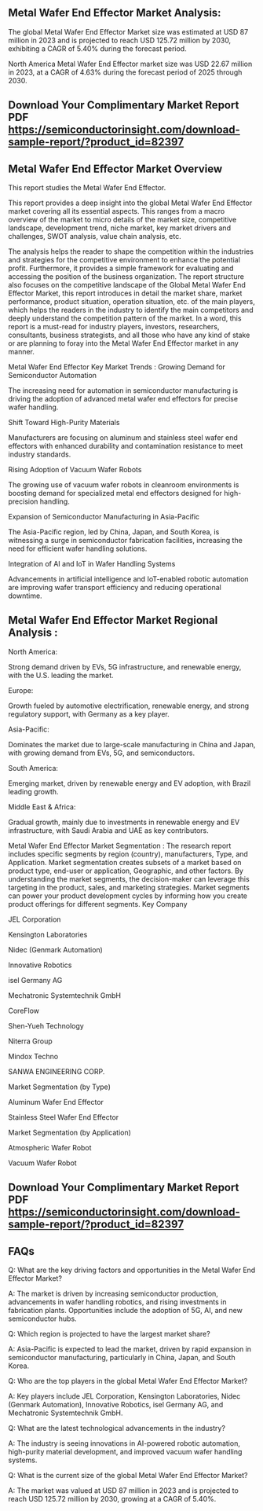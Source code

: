 ## Metal Wafer End Effector Market Analysis:
The global Metal Wafer End Effector Market size was estimated at USD 87 million in 2023 and is projected to reach USD 125.72 million by 2030, exhibiting a CAGR of 5.40% during the forecast period.

North America Metal Wafer End Effector market size was USD 22.67 million in 2023, at a CAGR of 4.63% during the forecast period of 2025 through 2030.

## Download Your Complimentary Market  Report PDF https://semiconductorinsight.com/download-sample-report/?product_id=82397 


## Metal Wafer End Effector Market Overview
This report studies the Metal Wafer End Effector.

This report provides a deep insight into the global Metal Wafer End Effector market covering all its essential aspects. This ranges from a macro overview of the market to micro details of the market size, competitive landscape, development trend, niche market, key market drivers and challenges, SWOT analysis, value chain analysis, etc.

The analysis helps the reader to shape the competition within the industries and strategies for the competitive environment to enhance the potential profit. Furthermore, it provides a simple framework for evaluating and accessing the position of the business organization. The report structure also focuses on the competitive landscape of the Global Metal Wafer End Effector Market, this report introduces in detail the market share, market performance, product situation, operation situation, etc. of the main players, which helps the readers in the industry to identify the main competitors and deeply understand the competition pattern of the market.
In a word, this report is a must-read for industry players, investors, researchers, consultants, business strategists, and all those who have any kind of stake or are planning to foray into the Metal Wafer End Effector market in any manner.

Metal Wafer End Effector Key Market Trends  :
Growing Demand for Semiconductor Automation

The increasing need for automation in semiconductor manufacturing is driving the adoption of advanced metal wafer end effectors for precise wafer handling.

Shift Toward High-Purity Materials

Manufacturers are focusing on aluminum and stainless steel wafer end effectors with enhanced durability and contamination resistance to meet industry standards.

Rising Adoption of Vacuum Wafer Robots

The growing use of vacuum wafer robots in cleanroom environments is boosting demand for specialized metal end effectors designed for high-precision handling.

Expansion of Semiconductor Manufacturing in Asia-Pacific

The Asia-Pacific region, led by China, Japan, and South Korea, is witnessing a surge in semiconductor fabrication facilities, increasing the need for efficient wafer handling solutions.

Integration of AI and IoT in Wafer Handling Systems

Advancements in artificial intelligence and IoT-enabled robotic automation are improving wafer transport efficiency and reducing operational downtime.

## Metal Wafer End Effector Market Regional Analysis :
North America:

Strong demand driven by EVs, 5G infrastructure, and renewable energy, with the U.S. leading the market.

Europe:

Growth fueled by automotive electrification, renewable energy, and strong regulatory support, with Germany as a key player.

Asia-Pacific:

Dominates the market due to large-scale manufacturing in China and Japan, with growing demand from EVs, 5G, and semiconductors.

South America:

Emerging market, driven by renewable energy and EV adoption, with Brazil leading growth.

Middle East & Africa:

Gradual growth, mainly due to investments in renewable energy and EV infrastructure, with Saudi Arabia and UAE as key contributors.

Metal Wafer End Effector Market Segmentation :
The research report includes specific segments by region (country), manufacturers, Type, and Application. Market segmentation creates subsets of a market based on product type, end-user or application, Geographic, and other factors. By understanding the market segments, the decision-maker can leverage this targeting in the product, sales, and marketing strategies. Market segments can power your product development cycles by informing how you create product offerings for different segments.
Key Company

JEL Corporation

Kensington Laboratories

Nidec (Genmark Automation)

Innovative Robotics

isel Germany AG

Mechatronic Systemtechnik GmbH

CoreFlow

Shen-Yueh Technology

Niterra Group

Mindox Techno

SANWA ENGINEERING CORP.

Market Segmentation (by Type)

Aluminum Wafer End Effector

Stainless Steel Wafer End Effector

Market Segmentation (by Application)

Atmospheric Wafer Robot

Vacuum Wafer Robot

## Download Your Complimentary Market  Report PDF https://semiconductorinsight.com/download-sample-report/?product_id=82397 

## FAQs
Q: What are the key driving factors and opportunities in the Metal Wafer End Effector Market?

A: The market is driven by increasing semiconductor production, advancements in wafer handling robotics, and rising investments in fabrication plants. Opportunities include the adoption of 5G, AI, and new semiconductor hubs.


Q: Which region is projected to have the largest market share?

A: Asia-Pacific is expected to lead the market, driven by rapid expansion in semiconductor manufacturing, particularly in China, Japan, and South Korea.


Q: Who are the top players in the global Metal Wafer End Effector Market?

A: Key players include JEL Corporation, Kensington Laboratories, Nidec (Genmark Automation), Innovative Robotics, isel Germany AG, and Mechatronic Systemtechnik GmbH.


Q: What are the latest technological advancements in the industry?

A: The industry is seeing innovations in AI-powered robotic automation, high-purity material development, and improved vacuum wafer handling systems.


Q: What is the current size of the global Metal Wafer End Effector Market?

A: The market was valued at USD 87 million in 2023 and is projected to reach USD 125.72 million by 2030, growing at a CAGR of 5.40%.

